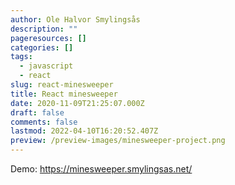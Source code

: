 ```yaml
---
author: Ole Halvor Smylingsås
description: ""
pageresources: []
categories: []
tags:
  - javascript
  - react
slug: react-minesweeper
title: React minesweeper
date: 2020-11-09T21:25:07.000Z
draft: false
comments: false
lastmod: 2022-04-10T16:20:52.407Z
preview: /preview-images/minesweeper-project.png
---
```

Demo: https://minesweeper.smylingsas.net/
<!--more-->
